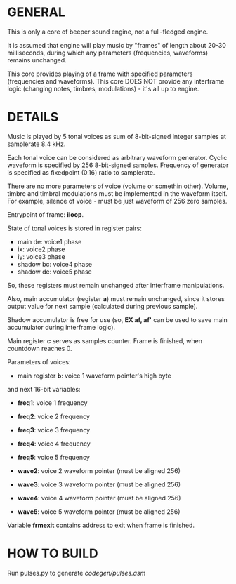 GENERAL
=======

This is only a core of beeper sound engine, not a full-fledged engine.

It is assumed that engine will play music by "frames" of length about 20-30 milliseconds,
during which any parameters (frequencies, waveforms) remains unchanged.

This core provides playing of a frame with specified parameters (frequencies and waveforms).
This core DOES NOT provide any interframe logic (changing notes, timbres, modulations) - it's all up to engine.

DETAILS
=======

Music is played by 5 tonal voices as sum of 8-bit-signed integer samples at samplerate 8.4 kHz.

Each tonal voice can be considered as arbitrary waveform generator. Cyclic waveform is specified by 256 8-bit-signed samples.
Frequency of generator is specified as fixedpoint (0.16) ratio to samplerate.

There are no more parameters of voice (volume or somethin other).
Volume, timbre and timbral modulations must be implemented in the waveform itself.
For example, silence of voice - must be just waveform of 256 zero samples.

Entrypoint of frame: **iloop**.

State of tonal voices is stored in register pairs:

- main de:	voice1 phase
- ix:		voice2 phase
- iy:		voice3 phase
- shadow bc:	voice4 phase
- shadow de:	voice5 phase

So, these registers must remain unchanged after interframe manipulations.

Also, main accumulator (register **a**) must remain unchanged, since it stores output value for next sample
(calculated during previous sample).

Shadow accumulator is free for use (so, **EX af, af'** can be used to save main accumulator during interframe logic).

Main register **c** serves as samples counter.
Frame is finished, when countdown reaches 0.

Parameters of voices: 

- main register **b**: voice 1 waveform pointer's high byte

and next 16-bit variables:

- **freq1**: voice 1 frequency
- **freq2**: voice 2 frequency
- **freq3**: voice 3 frequency
- **freq4**: voice 4 frequency
- **freq5**: voice 5 frequency

- **wave2**: voice 2 waveform pointer (must be aligned 256)
- **wave3**: voice 3 waveform pointer (must be aligned 256)
- **wave4**: voice 4 waveform pointer (must be aligned 256)
- **wave5**: voice 5 waveform pointer (must be aligned 256)

Variable **frmexit** contains address to exit when frame is finished.

HOW TO BUILD
============

Run pulses.py to generate _codegen/pulses.asm_
